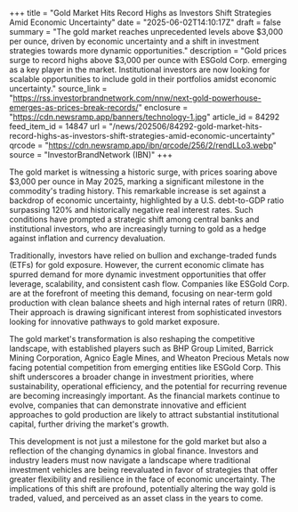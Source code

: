 +++
title = "Gold Market Hits Record Highs as Investors Shift Strategies Amid Economic Uncertainty"
date = "2025-06-02T14:10:17Z"
draft = false
summary = "The gold market reaches unprecedented levels above $3,000 per ounce, driven by economic uncertainty and a shift in investment strategies towards more dynamic opportunities."
description = "Gold prices surge to record highs above $3,000 per ounce with ESGold Corp. emerging as a key player in the market. Institutional investors are now looking for scalable opportunities to include gold in their portfolios amidst economic uncertainty."
source_link = "https://rss.investorbrandnetwork.com/nnw/next-gold-powerhouse-emerges-as-prices-break-records/"
enclosure = "https://cdn.newsramp.app/banners/technology-1.jpg"
article_id = 84292
feed_item_id = 14847
url = "/news/202506/84292-gold-market-hits-record-highs-as-investors-shift-strategies-amid-economic-uncertainty"
qrcode = "https://cdn.newsramp.app/ibn/qrcode/256/2/rendLLo3.webp"
source = "InvestorBrandNetwork (IBN)"
+++

<p>The gold market is witnessing a historic surge, with prices soaring above $3,000 per ounce in May 2025, marking a significant milestone in the commodity's trading history. This remarkable increase is set against a backdrop of economic uncertainty, highlighted by a U.S. debt-to-GDP ratio surpassing 120% and historically negative real interest rates. Such conditions have prompted a strategic shift among central banks and institutional investors, who are increasingly turning to gold as a hedge against inflation and currency devaluation.</p><p>Traditionally, investors have relied on bullion and exchange-traded funds (ETFs) for gold exposure. However, the current economic climate has spurred demand for more dynamic investment opportunities that offer leverage, scalability, and consistent cash flow. Companies like ESGold Corp. are at the forefront of meeting this demand, focusing on near-term gold production with clean balance sheets and high internal rates of return (IRR). Their approach is drawing significant interest from sophisticated investors looking for innovative pathways to gold market exposure.</p><p>The gold market's transformation is also reshaping the competitive landscape, with established players such as BHP Group Limited, Barrick Mining Corporation, Agnico Eagle Mines, and Wheaton Precious Metals now facing potential competition from emerging entities like ESGold Corp. This shift underscores a broader change in investment priorities, where sustainability, operational efficiency, and the potential for recurring revenue are becoming increasingly important. As the financial markets continue to evolve, companies that can demonstrate innovative and efficient approaches to gold production are likely to attract substantial institutional capital, further driving the market's growth.</p><p>This development is not just a milestone for the gold market but also a reflection of the changing dynamics in global finance. Investors and industry leaders must now navigate a landscape where traditional investment vehicles are being reevaluated in favor of strategies that offer greater flexibility and resilience in the face of economic uncertainty. The implications of this shift are profound, potentially altering the way gold is traded, valued, and perceived as an asset class in the years to come.</p>